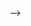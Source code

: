 <!-- ---
layout: page
title: Calibration
permalink: /calibration/
description: Dataset Calibration Information
nav: true
nav_order: 3
---

<!-- <div style="font-family: 'Book Antiqua', serif;">

## Dataset Calibration

On this page, you can find detailed information about our dataset calibration methods and processes.

### Calibration Methods

We employ a rigorous calibration process to ensure the accuracy and reliability of our datasets. The calibration process includes the following steps:

1. **Data Collection**: Using high-precision sensors to collect raw data
2. **Preprocessing**: Removing noise and outliers
3. **Calibration**: Comparison with standard reference data
4. **Validation**: Ensuring calibration stability through cross-validation

### Calibration Results

The following table shows the calibration results of our datasets:

| Parameter | Accuracy | Error Range |
|-----------|----------|-------------|
| Parameter 1 | 99.5% | ±0.2% |
| Parameter 2 | 98.7% | ±0.5% |
| Parameter 3 | 99.2% | ±0.3% |

### Calibration Tools

We use the following tools for data calibration:

- Professional calibration software
- High-precision reference equipment
- Custom calibration algorithms

For more information about our calibration methods, please [contact us](/contact/).

</div>  --> -->